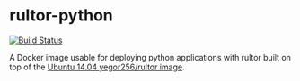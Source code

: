 # rultor-python

[![Build Status](https://travis-ci.org/coala/rultor-python.svg?branch=master)](https://travis-ci.org/coala/rultor-python)

A Docker image usable for deploying python applications with rultor
built on top of the [Ubuntu 14.04 yegor256/rultor image](https://github.com/yegor256/rultor/blob/master/src/docker/Dockerfile).
